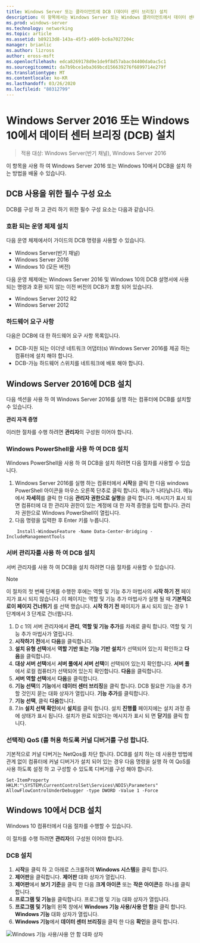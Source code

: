 ```yaml
---
title: Windows Server 또는 클라이언트에 DCB (데이터 센터 브리징) 설치
description: 이 항목에서는 Windows Server 또는 Windows 클라이언트에서 데이터 센터 브리징을 설치 하는 방법에 대 한 지침을 제공 합니다.
ms.prod: windows-server
ms.technology: networking
ms.topic: article
ms.assetid: b89213d8-143a-45f3-a609-bc6a7027204c
manager: brianlic
ms.author: lizross
author: eross-msft
ms.openlocfilehash: edca8269178d9e1de9f8d57abac04400da0ac5c1
ms.sourcegitcommit: da7b9bce1eba369bcd156639276f6899714e279f
ms.translationtype: MT
ms.contentlocale: ko-KR
ms.lasthandoff: 03/26/2020
ms.locfileid: "80312799"
---
```

# <a name="install-data-center-bridging-dcb-in-windows-server-2016-or-windows-10"></a>Windows Server 2016 또는 Windows 10에서 데이터 센터 브리징 \(DCB\) 설치

>적용 대상: Windows Server(반기 채널), Windows Server 2016

이 항목을 사용 하 여 Windows Server 2016 또는 Windows 10에서 DCB을 설치 하는 방법을 배울 수 있습니다.

## <a name="prerequisites-for-using-dcb"></a>DCB 사용을 위한 필수 구성 요소

DCB를 구성 하 고 관리 하기 위한 필수 구성 요소는 다음과 같습니다.

### <a name="install-a-compatible-operating-system"></a>호환 되는 운영 체제 설치

다음 운영 체제에서이 가이드의 DCB 명령을 사용할 수 있습니다.

- Windows Server(반기 채널)
- Windows Server 2016
- Windows 10 \(모든 버전\)

다음 운영 체제에는 Windows Server 2016 및 Windows 10의 DCB 설명서에 사용 되는 명령과 호환 되지 않는 이전 버전의 DCB가 포함 되어 있습니다.

- Windows Server 2012 R2
- Windows Server 2012

###  <a name="hardware-requirements"></a>하드웨어 요구 사항

다음은 DCB에 대 한 하드웨어 요구 사항 목록입니다.

- DCB\-지원 되는 이더넷 네트워크 어댑터\(s\) Windows Server 2016를 제공 하는 컴퓨터에 설치 해야 합니다.
- DCB\-가능 하드웨어 스위치를 네트워크에 배포 해야 합니다.


## <a name="install-dcb-in-windows-server-2016"></a>Windows Server 2016에 DCB 설치

다음 섹션을 사용 하 여 Windows Server 2016를 실행 하는 컴퓨터에 DCB를 설치할 수 있습니다.

**관리 자격 증명**

이러한 절차를 수행 하려면 **관리자**의 구성원 이어야 합니다.

### <a name="install-dcb-using-windows-powershell"></a>Windows PowerShell을 사용 하 여 DCB 설치

Windows PowerShell을 사용 하 여 DCB을 설치 하려면 다음 절차를 사용할 수 있습니다.

1. Windows Server 2016를 실행 하는 컴퓨터에서 **시작**을 클릭 한 다음 windows PowerShell 아이콘을 마우스 오른쪽 단추로 클릭 합니다. 메뉴가 나타납니다. 메뉴에서 **자세히**를 클릭 한 다음 **관리자 권한으로 실행**을 클릭 합니다. 메시지가 표시 되 면 컴퓨터에 대 한 관리자 권한이 있는 계정에 대 한 자격 증명을 입력 합니다. 관리자 권한으로 Windows PowerShell이 열립니다.
2. 다음 명령을 입력한 후 Enter 키를 누릅니다.

````
    Install-WindowsFeature -Name Data-Center-Bridging -IncludeManagementTools
````

### <a name="install-dcb-using-server-manager"></a>서버 관리자를 사용 하 여 DCB 설치

서버 관리자를 사용 하 여 DCB을 설치 하려면 다음 절차를 사용할 수 있습니다.

>[!NOTE]
>이 절차의 첫 번째 단계를 수행한 후에는 역할 및 기능 추가 마법사의 **시작 하기 전** 페이지가 표시 되지 않습니다 .이 페이지는 역할 및 기능 추가 마법사가 실행 될 때 **기본적으로이 페이지 건너뛰기** 를 선택 했습니다. **시작 하기 전** 페이지가 표시 되지 않는 경우 1 단계에서 3 단계로 건너뜁니다.

1. D c 1의 서버 관리자에서 **관리**, **역할 및 기능 추가**를 차례로 클릭 합니다. 역할 및 기능 추가 마법사가 열립니다.
2. **시작하기 전**에서 **다음**을 클릭합니다.
3. **설치 유형 선택**에서 **역할 기반 또는 기능 기반 설치**가 선택되어 있는지 확인하고 **다음**을 클릭합니다.
4. **대상 서버 선택**에서 **서버 풀에서 서버 선택**이 선택되어 있는지 확인합니다. **서버 풀**에서 로컬 컴퓨터가 선택되어 있는지 확인합니다. **다음**을 클릭합니다.
5. **서버 역할 선택**에서 **다음**을 클릭합니다.
6. **기능 선택**의 **기능**에서 **데이터 센터 브리징**을 클릭 합니다. DCB 필요한 기능을 추가할 것인지 묻는 대화 상자가 열립니다. **기능 추가**를 클릭합니다.
7. **기능 선택**, 클릭 **다음**합니다. 
8. 7.In **설치 선택 확인**에서 **설치**를 클릭 합니다. 설치 **진행률** 페이지에는 설치 과정 중에 상태가 표시 됩니다. 설치가 완료 되었다는 메시지가 표시 되 면 **닫기**를 클릭 합니다.

### <a name="configure-the-kernel-debugger-to-allow-qos-optional"></a>선택적\) QoS \(를 허용 하도록 커널 디버거를 구성 합니다.

 기본적으로 커널 디버거는 NetQos를 차단 합니다. DCB를 설치 하는 데 사용한 방법에 관계 없이 컴퓨터에 커널 디버거가 설치 되어 있는 경우 다음 명령을 실행 하 여 QoS를 사용 하도록 설정 하 고 구성할 수 있도록 디버거를 구성 해야 합니다.

````
Set-ItemProperty HKLM:"\SYSTEM\CurrentControlSet\Services\NDIS\Parameters" AllowFlowControlUnderDebugger -type DWORD -Value 1 -Force
````

## <a name="install-dcb-in-windows-10"></a>Windows 10에서 DCB 설치

Windows 10 컴퓨터에서 다음 절차를 수행할 수 있습니다.

이 절차를 수행 하려면 **관리자**의 구성원 이어야 합니다.

### <a name="install-dcb"></a>DCB 설치

1. **시작**을 클릭 하 고 아래로 스크롤하여 **Windows 시스템**을 클릭 합니다.
2. **제어판**을 클릭합니다. **제어판** 대화 상자가 열립니다.
3. **제어판**에서 **보기 기준**을 클릭 한 다음 **크게 아이콘** 또는 **작은 아이콘**중 하나를 클릭 합니다.
4. **프로그램 및 기능**을 클릭합니다. 프로그램 및 기능 대화 상자가 열립니다.
5. **프로그램 및 기능**의 왼쪽 창에서 **Windows 기능 사용/사용 안 함**을 클릭 합니다. **Windows 기능** 대화 상자가 열립니다.
6. **Windows 기능**에서 **데이터 센터 브리징**을 클릭 한 다음 **확인**을 클릭 합니다.

![Windows 기능 사용/사용 안 함 대화 상자](../../media/Dcb-Scripting/Dcb-Scripting.jpg)


